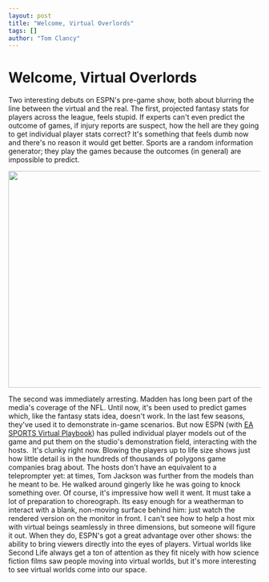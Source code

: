 ```yaml
---
layout: post
title: "Welcome, Virtual Overlords"
tags: []
author: "Tom Clancy"
---
```


# Welcome, Virtual Overlords

Two interesting debuts on ESPN's pre-game show, both about blurring the line between the virtual and the real. The first, projected fantasy stats for players across the league, feels stupid. If experts can't even predict the outcome of games, if injury reports are suspect, how the hell are they going to get individual player stats correct? It's something that feels dumb now and there's no reason it would get better. Sports are a random information generator; they play the games because the outcomes (in general) are impossible to predict.

<img src="http://graphics8.nytimes.com/images/2008/09/05/business/05espn02-650.jpg" height="432" width="650" />

The second was immediately arresting. Madden has long been part of the media's coverage of the NFL. Until now, it's been used to predict games which, like the fantasy stats idea, doesn't work. In the last few seasons, they've used it to demonstrate in-game scenarios. But now ESPN (with <a href="http://www.nytimes.com/2008/09/05/business/media/05espn.html?ref=technology" target="_blank">EA SPORTS Virtual Playbook</a>) has pulled individual player models out of the game and put them on the studio's demonstration field, interacting with the hosts.  It's clunky right now. Blowing the players up to life size shows just how little detail is in the hundreds of thousands of polygons game companies brag about. The hosts don't have an equivalent to a teleprompter yet: at times, Tom Jackson was further from the models than he meant to be. He walked around gingerly like he was going to knock something over. Of course, it's impressive how well it went. It must take a lot of preparation to choreograph. Its easy enough for a weatherman to interact with a blank, non-moving surface behind him: just watch the rendered version on the monitor in front. I can't see how to help a host mix with virtual beings seamlessly in three dimensions, but someone will figure it out. When they do, ESPN's got a great advantage over other shows: the ability to bring viewers directly into the eyes of players. Virtual worlds like Second Life always get a ton of attention as they fit nicely with how science fiction films saw people moving into virtual worlds, but it's more interesting to see virtual worlds come into our space.
